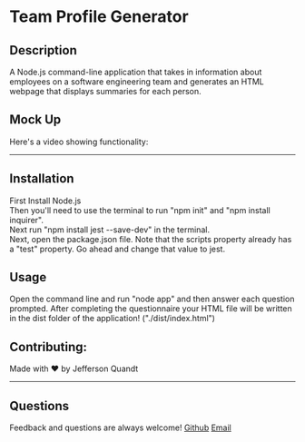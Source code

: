 
# Team Profile Generator

## Description
A Node.js command-line application that takes in information about employees on a software engineering team and generates an HTML webpage that displays summaries for each person.


## Mock Up
Here's a video showing functionality:

<!-- <img src = "utils/mock-up.gif"> -->

<!-- [Link To Video](https://drive.google.com/file/d/1ahd6QcuB7Rs9CW39wbv26LdNGl30WCad/view) -->





----
## Installation
First Install Node.js <br>
Then you'll need to use the terminal to run "npm init" and "npm install inquirer". <br>
Next run "npm install jest --save-dev" in the terminal. <br>
Next, open the package.json file. Note that the scripts property already has a "test" property. Go ahead and change that value to jest. <br>

## Usage
Open the command line and run "node app" and then answer each question prompted. After completing the questionnaire your HTML file will be written in the dist folder of the application! ("./dist/index.html")

## Contributing:
Made with ❤️ by Jefferson Quandt

----
## Questions
Feedback and questions are always welcome!
[Github](https://github.com/jefid)
[Email](mailto:jquandt411@gmail.com)